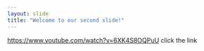 ```yaml
---
layout: slide
title: "Welcome to our second slide!"
---
```

https://www.youtube.com/watch?v=6XK4S8OQPuU click the link 
